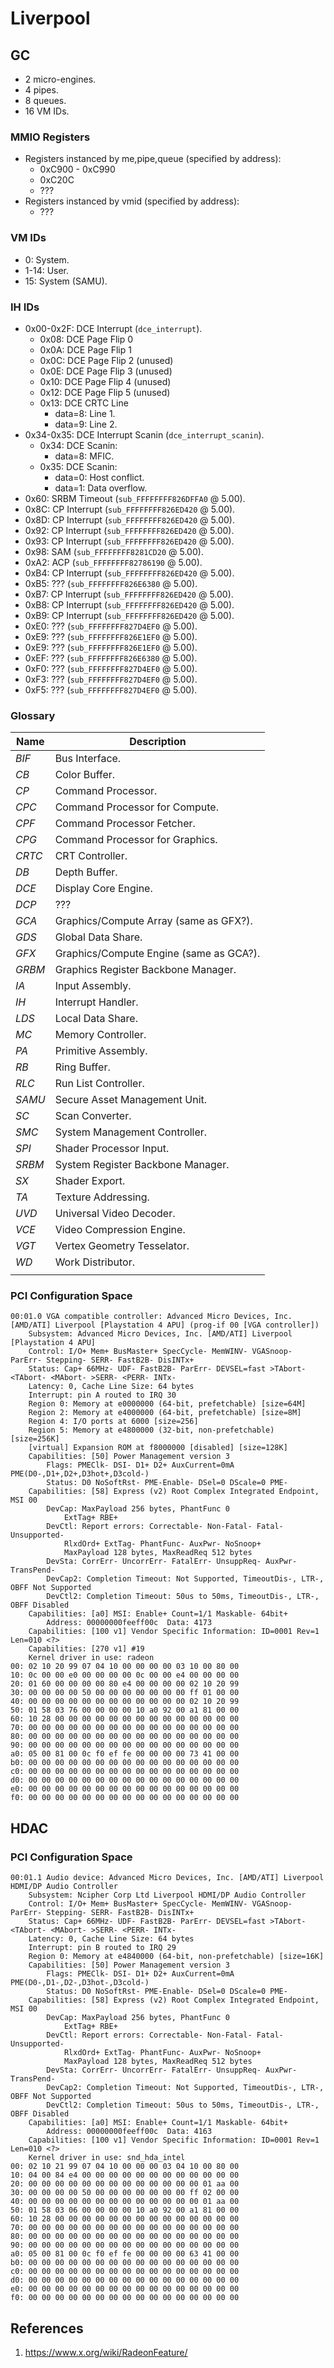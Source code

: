 Liverpool
=========

## GC

* 2 micro-engines.
* 4 pipes.
* 8 queues.
* 16 VM IDs.

### MMIO Registers

- Registers instanced by me,pipe,queue (specified by address):
  + 0xC900 - 0xC990
  + 0xC20C
  + ???
- Registers instanced by vmid (specified by address):
  + ???

### VM IDs

- 0: System.
- 1-14: User.
- 15: System (SAMU).

### IH IDs

- 0x00-0x2F: DCE Interrupt (`dce_interrupt`).
	- 0x08: DCE Page Flip 0
	- 0x0A: DCE Page Flip 1
	- 0x0C: DCE Page Flip 2 (unused)
	- 0x0E: DCE Page Flip 3 (unused)
	- 0x10: DCE Page Flip 4 (unused)
	- 0x12: DCE Page Flip 5 (unused)
	- 0x13: DCE CRTC Line
		- data=8: Line 1.
		- data=9: Line 2.
- 0x34-0x35: DCE Interrupt Scanin (`dce_interrupt_scanin`).
	- 0x34: DCE Scanin:
		- data=8: MFIC.
	- 0x35: DCE Scanin:
	    - data=0: Host conflict.
		- data=1: Data overflow.
- 0x60: SRBM Timeout (`sub_FFFFFFFF826DFFA0` @ 5.00).
- 0x8C: CP Interrupt (`sub_FFFFFFFF826ED420` @ 5.00).
- 0x8D: CP Interrupt (`sub_FFFFFFFF826ED420` @ 5.00).
- 0x92: CP Interrupt (`sub_FFFFFFFF826ED420` @ 5.00).
- 0x93: CP Interrupt (`sub_FFFFFFFF826ED420` @ 5.00).
- 0x98: SAM (`sub_FFFFFFFF8281CD20` @ 5.00).
- 0xA2: ACP (`sub_FFFFFFFF82786190` @ 5.00).
- 0xB4: CP Interrupt (`sub_FFFFFFFF826ED420` @ 5.00).
- 0xB5: ??? (`sub_FFFFFFFF826E6380` @ 5.00).
- 0xB7: CP Interrupt (`sub_FFFFFFFF826ED420` @ 5.00).
- 0xB8: CP Interrupt (`sub_FFFFFFFF826ED420` @ 5.00).
- 0xB9: CP Interrupt (`sub_FFFFFFFF826ED420` @ 5.00).
- 0xE0: ??? (`sub_FFFFFFFF827D4EF0` @ 5.00).
- 0xE9: ??? (`sub_FFFFFFFF826E1EF0` @ 5.00).
- 0xE9: ??? (`sub_FFFFFFFF826E1EF0` @ 5.00).
- 0xEF: ??? (`sub_FFFFFFFF826E6380` @ 5.00).
- 0xF0: ??? (`sub_FFFFFFFF827D4EF0` @ 5.00).
- 0xF3: ??? (`sub_FFFFFFFF827D4EF0` @ 5.00).
- 0xF5: ??? (`sub_FFFFFFFF827D4EF0` @ 5.00).

### Glossary

| Name   | Description                                                         |
|--------|---------------------------------------------------------------------|
| _BIF_  | Bus Interface.                                                      |
| _CB_   | Color Buffer.                                                       |
| _CP_   | Command Processor.                                                  |
| _CPC_  | Command Processor for Compute.                                      |
| _CPF_  | Command Processor Fetcher.                                          |
| _CPG_  | Command Processor for Graphics.                                     |
| _CRTC_ | CRT Controller.                                                     |
| _DB_   | Depth Buffer.                                                       |
| _DCE_  | Display Core Engine.                                                |
| _DCP_  | ???                                                                 |
| _GCA_  | Graphics/Compute Array (same as GFX?).                              |
| _GDS_  | Global Data Share.                                                  |
| _GFX_  | Graphics/Compute Engine (same as GCA?).                             |
| _GRBM_ | Graphics Register Backbone Manager.                                 |
| _IA_   | Input Assembly.                                                     |
| _IH_   | Interrupt Handler.                                                  |
| _LDS_  | Local Data Share.                                                   |
| _MC_   | Memory Controller.                                                  |
| _PA_   | Primitive Assembly.                                                 |
| _RB_   | Ring Buffer.                                                        |
| _RLC_  | Run List Controller.                                                |
| _SAMU_ | Secure Asset Management Unit.                                       |
| _SC_   | Scan Converter.                                                     |
| _SMC_  | System Management Controller.                                       |
| _SPI_  | Shader Processor Input.                                             |
| _SRBM_ | System Register Backbone Manager.                                   |
| _SX_   | Shader Export.                                                      |
| _TA_   | Texture Addressing.                                                 |
| _UVD_  | Universal Video Decoder.                                            |
| _VCE_  | Video Compression Engine.                                           |
| _VGT_  | Vertex Geometry Tesselator.                                         |
| _WD_   | Work Distributor.                                                   |
|        |                                                                     |

### PCI Configuration Space

```
00:01.0 VGA compatible controller: Advanced Micro Devices, Inc. [AMD/ATI] Liverpool [Playstation 4 APU] (prog-if 00 [VGA controller])
	Subsystem: Advanced Micro Devices, Inc. [AMD/ATI] Liverpool [Playstation 4 APU]
	Control: I/O+ Mem+ BusMaster+ SpecCycle- MemWINV- VGASnoop- ParErr- Stepping- SERR- FastB2B- DisINTx+
	Status: Cap+ 66MHz- UDF- FastB2B- ParErr- DEVSEL=fast >TAbort- <TAbort- <MAbort- >SERR- <PERR- INTx-
	Latency: 0, Cache Line Size: 64 bytes
	Interrupt: pin A routed to IRQ 30
	Region 0: Memory at e0000000 (64-bit, prefetchable) [size=64M]
	Region 2: Memory at e4000000 (64-bit, prefetchable) [size=8M]
	Region 4: I/O ports at 6000 [size=256]
	Region 5: Memory at e4800000 (32-bit, non-prefetchable) [size=256K]
	[virtual] Expansion ROM at f8000000 [disabled] [size=128K]
	Capabilities: [50] Power Management version 3
		Flags: PMEClk- DSI- D1+ D2+ AuxCurrent=0mA PME(D0-,D1+,D2+,D3hot+,D3cold-)
		Status: D0 NoSoftRst- PME-Enable- DSel=0 DScale=0 PME-
	Capabilities: [58] Express (v2) Root Complex Integrated Endpoint, MSI 00
		DevCap:	MaxPayload 256 bytes, PhantFunc 0
			ExtTag+ RBE+
		DevCtl:	Report errors: Correctable- Non-Fatal- Fatal- Unsupported-
			RlxdOrd+ ExtTag- PhantFunc- AuxPwr- NoSnoop+
			MaxPayload 128 bytes, MaxReadReq 512 bytes
		DevSta:	CorrErr- UncorrErr- FatalErr- UnsuppReq- AuxPwr- TransPend-
		DevCap2: Completion Timeout: Not Supported, TimeoutDis-, LTR-, OBFF Not Supported
		DevCtl2: Completion Timeout: 50us to 50ms, TimeoutDis-, LTR-, OBFF Disabled
	Capabilities: [a0] MSI: Enable+ Count=1/1 Maskable- 64bit+
		Address: 00000000feeff00c  Data: 4173
	Capabilities: [100 v1] Vendor Specific Information: ID=0001 Rev=1 Len=010 <?>
	Capabilities: [270 v1] #19
	Kernel driver in use: radeon
00: 02 10 20 99 07 04 10 00 00 00 00 03 10 00 80 00
10: 0c 00 00 e0 00 00 00 00 0c 00 00 e4 00 00 00 00
20: 01 60 00 00 00 00 80 e4 00 00 00 00 02 10 20 99
30: 00 00 00 00 50 00 00 00 00 00 00 00 ff 01 00 00
40: 00 00 00 00 00 00 00 00 00 00 00 00 02 10 20 99
50: 01 58 03 76 00 00 00 00 10 a0 92 00 a1 81 00 00
60: 10 28 00 00 00 00 00 00 00 00 00 00 00 00 00 00
70: 00 00 00 00 00 00 00 00 00 00 00 00 00 00 00 00
80: 00 00 00 00 00 00 00 00 00 00 00 00 00 00 00 00
90: 00 00 00 00 00 00 00 00 00 00 00 00 00 00 00 00
a0: 05 00 81 00 0c f0 ef fe 00 00 00 00 73 41 00 00
b0: 00 00 00 00 00 00 00 00 00 00 00 00 00 00 00 00
c0: 00 00 00 00 00 00 00 00 00 00 00 00 00 00 00 00
d0: 00 00 00 00 00 00 00 00 00 00 00 00 00 00 00 00
e0: 00 00 00 00 00 00 00 00 00 00 00 00 00 00 00 00
f0: 00 00 00 00 00 00 00 00 00 00 00 00 00 00 00 00
```

## HDAC

### PCI Configuration Space

```
00:01.1 Audio device: Advanced Micro Devices, Inc. [AMD/ATI] Liverpool HDMI/DP Audio Controller
	Subsystem: Ncipher Corp Ltd Liverpool HDMI/DP Audio Controller
	Control: I/O+ Mem+ BusMaster+ SpecCycle- MemWINV- VGASnoop- ParErr- Stepping- SERR- FastB2B- DisINTx+
	Status: Cap+ 66MHz- UDF- FastB2B- ParErr- DEVSEL=fast >TAbort- <TAbort- <MAbort- >SERR- <PERR- INTx-
	Latency: 0, Cache Line Size: 64 bytes
	Interrupt: pin B routed to IRQ 29
	Region 0: Memory at e4840000 (64-bit, non-prefetchable) [size=16K]
	Capabilities: [50] Power Management version 3
		Flags: PMEClk- DSI- D1+ D2+ AuxCurrent=0mA PME(D0-,D1-,D2-,D3hot-,D3cold-)
		Status: D0 NoSoftRst- PME-Enable- DSel=0 DScale=0 PME-
	Capabilities: [58] Express (v2) Root Complex Integrated Endpoint, MSI 00
		DevCap:	MaxPayload 256 bytes, PhantFunc 0
			ExtTag+ RBE+
		DevCtl:	Report errors: Correctable- Non-Fatal- Fatal- Unsupported-
			RlxdOrd+ ExtTag- PhantFunc- AuxPwr- NoSnoop+
			MaxPayload 128 bytes, MaxReadReq 512 bytes
		DevSta:	CorrErr- UncorrErr- FatalErr- UnsuppReq- AuxPwr- TransPend-
		DevCap2: Completion Timeout: Not Supported, TimeoutDis-, LTR-, OBFF Not Supported
		DevCtl2: Completion Timeout: 50us to 50ms, TimeoutDis-, LTR-, OBFF Disabled
	Capabilities: [a0] MSI: Enable+ Count=1/1 Maskable- 64bit+
		Address: 00000000feeff00c  Data: 4163
	Capabilities: [100 v1] Vendor Specific Information: ID=0001 Rev=1 Len=010 <?>
	Kernel driver in use: snd_hda_intel
00: 02 10 21 99 07 04 10 00 00 00 03 04 10 00 80 00
10: 04 00 84 e4 00 00 00 00 00 00 00 00 00 00 00 00
20: 00 00 00 00 00 00 00 00 00 00 00 00 00 01 aa 00
30: 00 00 00 00 50 00 00 00 00 00 00 00 ff 02 00 00
40: 00 00 00 00 00 00 00 00 00 00 00 00 00 01 aa 00
50: 01 58 03 06 00 00 00 00 10 a0 92 00 a1 81 00 00
60: 10 28 00 00 00 00 00 00 00 00 00 00 00 00 00 00
70: 00 00 00 00 00 00 00 00 00 00 00 00 00 00 00 00
80: 00 00 00 00 00 00 00 00 00 00 00 00 00 00 00 00
90: 00 00 00 00 00 00 00 00 00 00 00 00 00 00 00 00
a0: 05 00 81 00 0c f0 ef fe 00 00 00 00 63 41 00 00
b0: 00 00 00 00 00 00 00 00 00 00 00 00 00 00 00 00
c0: 00 00 00 00 00 00 00 00 00 00 00 00 00 00 00 00
d0: 00 00 00 00 00 00 00 00 00 00 00 00 00 00 00 00
e0: 00 00 00 00 00 00 00 00 00 00 00 00 00 00 00 00
f0: 00 00 00 00 00 00 00 00 00 00 00 00 00 00 00 00
```

## References

1. https://www.x.org/wiki/RadeonFeature/
